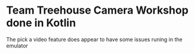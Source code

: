 # Team Treehouse Camera Workshop done in Kotlin

The pick a video feature does appear to have some issues runing in the emulator
